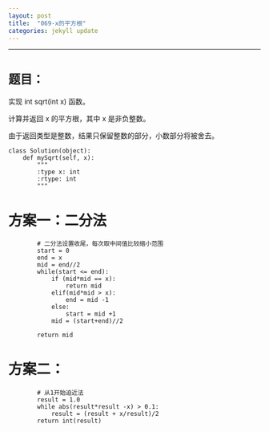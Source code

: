 ```yaml
---
layout: post
title:  "069-x的平方根"
categories: jekyll update
---
```

_______________________________________________________________________________
# `题目：`

实现 int sqrt(int x) 函数。

计算并返回 x 的平方根，其中 x 是非负整数。

由于返回类型是整数，结果只保留整数的部分，小数部分将被舍去。

    class Solution(object):
        def mySqrt(self, x):
            """
            :type x: int
            :rtype: int
            """

# 方案一：二分法

            
            # 二分法设置收尾，每次取中间值比较缩小范围
            start = 0
            end = x
            mid = end//2
            while(start <= end):
                if (mid*mid == x):
                    return mid
                elif(mid*mid > x):
                    end = mid -1
                else:
                    start = mid +1
                mid = (start+end)//2
            
            return mid

# 方案二：

            # 从1开始迫近法
            result = 1.0
            while abs(result*result -x) > 0.1:
                result = (result + x/result)/2
            return int(result) 


